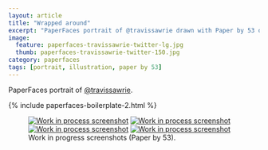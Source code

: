 ```yaml
---
layout: article
title: "Wrapped around"
excerpt: "PaperFaces portrait of @travissawrie drawn with Paper by 53 on an iPad."
image: 
  feature: paperfaces-travissawrie-twitter-lg.jpg
  thumb: paperfaces-travissawrie-twitter-150.jpg
category: paperfaces
tags: [portrait, illustration, paper by 53]
---
```


PaperFaces portrait of <a href="http://twitter.com/travissawrie">@travissawrie</a>.

{% include paperfaces-boilerplate-2.html %}

<figure class="half">
	<a href="{{ site.url }}/images/paperfaces-travissawrie-process-1-lg.jpg"><img src="{{ site.url }}/images/paperfaces-travissawrie-process-1-600.jpg" alt="Work in process screenshot"></a>
	<a href="{{ site.url }}/images/paperfaces-travissawrie-process-2-lg.jpg"><img src="{{ site.url }}/images/paperfaces-travissawrie-process-2-600.jpg" alt="Work in process screenshot"></a>
	<a href="{{ site.url }}/images/paperfaces-travissawrie-process-3-lg.jpg"><img src="{{ site.url }}/images/paperfaces-travissawrie-process-3-600.jpg" alt="Work in process screenshot"></a>
	<a href="{{ site.url }}/images/paperfaces-travissawrie-process-4-lg.jpg"><img src="{{ site.url }}/images/paperfaces-travissawrie-process-4-600.jpg" alt="Work in process screenshot"></a>
	<figcaption>Work in progress screenshots (Paper by 53).</figcaption>
</figure>